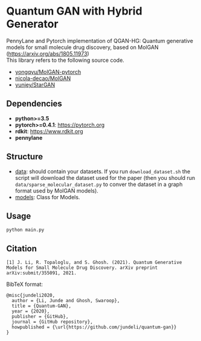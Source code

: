 # Quantum GAN with Hybrid Generator
PennyLane and Pytorch implementation of QGAN-HG: Quantum generative models for small molecule drug discovery, based on MolGAN (https://arxiv.org/abs/1805.11973)  
This library refers to the following source code.
* [yongqyu/MolGAN-pytorch](https://github.com/yongqyu/MolGAN-pytorch)
* [nicola-decao/MolGAN](https://github.com/nicola-decao/MolGAN)
* [yunjey/StarGAN](https://github.com/yunjey/StarGAN)

## Dependencies

* **python>=3.5**
* **pytorch>=0.4.1**: https://pytorch.org
* **rdkit**: https://www.rdkit.org
* **pennylane**

## Structure
* [data](https://github.com/jundeli/quantum-gan/data): should contain your datasets. If you run `download_dataset.sh` the script will download the dataset used for the paper (then you should run `data/sparse_molecular_dataset.py` to conver the dataset in a graph format used by MolGAN models).
* [models](https://github.com/jundeli/quantum-gan/models.py): Class for Models.

## Usage
```
python main.py
```

## Citation
```
[1] J. Li, R. Topaloglu, and S. Ghosh. (2021). Quantum Generative Models for Small Molecule Drug Discovery. arXiv preprint arXiv:submit/355091, 2021.
```


BibTeX format:
```
@misc{jundeli2020,
  author = {Li, Junde and Ghosh, Swaroop},
  title = {Quantum-GAN},
  year = {2020},
  publisher = {GitHub},
  journal = {GitHub repository},
  howpublished = {\url{https://github.com/jundeli/quantum-gan}}
}

```
